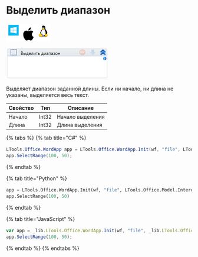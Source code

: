 # Выделить диапазон

![](<../../../.gitbook/assets/image (100) (1) (1) (1) (1) (1) (1) (261).png>)

![](<../../../.gitbook/assets/image (91).png>)

Выделяет диапазон заданной длины. Если ни начало, ни длина не указаны, выделяется весь текст.

| Свойство | Тип   | Описание         |
| -------- | ----- | ---------------- |
| Начало   | Int32 | Начало выделения |
| Длина    | Int32 | Длина выделения  |

{% tabs %}
{% tab title="C#" %}
```csharp
LTools.Office.WordApp app = LTools.Office.WordApp.Init(wf, "file", LTools.Office.Model.InteropTypes.DX);
app.SelectRange(100, 50);
```
{% endtab %}

{% tab title="Python" %}
```python
app = LTools.Office.WordApp.Init(wf, "file", LTools.Office.Model.InteropTypes.DX)
app.SelectRange(100, 50)
```
{% endtab %}

{% tab title="JavaScript" %}
```javascript
var app = _lib.LTools.Office.WordApp.Init(wf, "file", _lib.LTools.Office.Model.InteropTypes.DX);
app.SelectRange(100, 50);
```
{% endtab %}
{% endtabs %}
